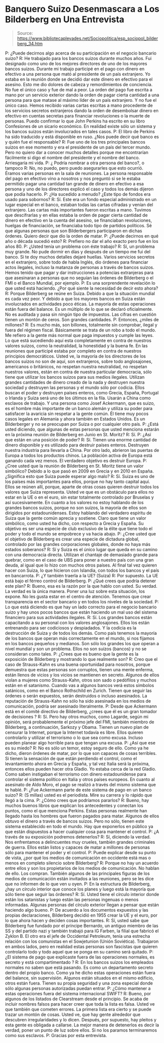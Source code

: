 # Banquero Suizo Desenmascara a Los Bilderberg en Una Entrevista

> Source: https://www.bibliotecapleyades.net/Sociopolitica/esp_sociopol_bilderberg_34.htm

P: ¿Puede decirnos algo acerca de su
participación en el negocio bancario suizo?
R: He trabajado para los bancos suizos durante muchos años. Fui
designado como uno de los mejores directores de uno de los mayores
bancos suizos. Durante mi trabajo participé en el pago con dinero en
efectivo a una persona que mató al presidente de un país extranjero.
Yo
estaba en la reunión donde se decidió dar este dinero en efectivo para
el asesino. Esto me dio dolores de cabeza y remordimientos de conciencia.
No fue el único caso y fue de mal a peor.
La orden del pago fue escrita a mano por un servicio exterior dando la
orden de pagar cierta cantidad a una persona para que matase al máximo
líder de un país extranjero. Y no fue el único caso. Hemos recibido
varias cartas escritas a mano procedente de los servicios secretos
extranjeros dando la orden de desembolsar dinero en efectivo en cuentas
secretas para financiar revoluciones o la muerte de personas.
Puedo
confirmar lo que
John Perkins ha escrito en su libro Confesiones de un
sicario económico. En realidad existe sólo un sistema y los bancos
suizos están involucrados en tales casos.
P: El libro de Perkins ha sido traducido y está disponible en ruso. ¿Nos
puede decir qué banco es y quién fue el responsable?
R: Fue uno de los tres principales bancos suizos en ese momento y era el
presidente de un país del tercer mundo. Pero no quiero dar a conocer
muchos detalles porque me encontrarían fácilmente si digo el nombre del
presidente y el nombre del banco. Arriesgaría mi vida.
P: ¿ Podría nombrar a otra persona del banco?, o tampoco
R: No, no puedo, pero puedo asegurarles que esto ocurrió. Éramos varias
personas en la sala de reuniones. La persona responsable del pago en
efectivo vino a nosotros y nos preguntó si se le estaba permitido pagar
una cantidad tan grande de dinero en efectivo a esa persona y uno de los
directores explicó el caso y todos los demás dijeron que podía hacerlo.
P: ¿Ha sucedido a menudo? ¿Este tipo de fondos era usado para sobornos?
R: Sí. Este era un fondo especial administrado en un lugar especial en
el banco, estaban todas las cartas cifradas y venían del extranjero. Las
cartas más importantes fueron escritas a mano.
Tuvimos que descifrarlas
y en ellas estaba la orden de pagar cierta cantidad de dinero en
efectivo en la cuenta del asesino, se financiaban revoluciones, huelgas
de financiación, se financiaba todo tipo de partidos políticos. Sé que
algunas personas que son Bilderbergers participaron en dichas órdenes.
Quiero decir que dio la orden de matar.
P: ¿Puede decirnos en qué año o década sucedió esto?
R: Prefiero no dar el año exacto pero fue en los años 80.
P: ¿Usted tenía un problema con éste trabajo?
R: Sí, un problema muy grande. No pude dormir en días y después de un
tiempo me fui del banco. Si te doy muchos detalles dejaré huellas.
Varios servicios secretos en el extranjero, sobre todo de habla Inglés,
dio órdenes para financiar actos ilegales, incluso la matanza de
personas a través de bancos suizos.
Hemos tenido que pagar y dar
instrucciones a potencias extranjeras para que asesinaran a personas que
no seguían las órdenes de Bilderberg o el FMI o el Banco Mundial, por
ejemplo.
P: Es una sorprendente revelación lo que usted está haciendo. ¿Por qué
siente la necesidad de decir esto ahora?
R: Porque Bilderberg se reúne en Suiza. Debido a que la situación
mundial es cada vez peor. Y debido a que los mayores bancos en Suiza
están involucrados en actividades poco éticas. La mayoría de estas
operaciones están fuera del balance. Es un múltiplo de lo que se declaró
oficialmente. No es auditada y pasa sin ningún tipo de impuestos. Las
cifras en cuestión tienen un montón de ceros. Son grandes cantidades.
P: Entonces, ¿miles de millones?
R: Es mucho más, son billones, totalmente sin comprobar, ilegal y fuera
del régimen fiscal. Básicamente se trata de un robo a todo el mundo. Me
refiero a la gente más normal que paga impuestos y cumple las leyes. Lo
que está sucediendo aquí esta completamente en contra de nuestros
valores suizos, como la neutralidad, la honestidad y la buena fe.
En las
reuniones que participé estaba por completo en contra de nuestros
principios democráticos. Usted ve, la mayoría de los directores de los
bancos suizos no son de aquí, son extranjeros, sobre todo anglosajones,
americanos o británicos, no respetan nuestra neutralidad, no respetan
nuestros valores, están en contra de nuestra particular democracia, sólo
tiene que utilizar los bancos suizos para sus medios ilegales.
Utilizan grandes cantidades de dinero creado de la nada y destruyen
nuestra sociedad y destruyen las personas y el mundo sólo por codicia.
Ellos buscan el poder y destruyen países enteros, como Grecia, España,
Portugal o Irlanda y Suiza será uno de los últimos en la fila.
Usarán a
China como esclavos de trabajo. Y una persona como Josef Ackermann, que
es suizo, es el hombre más importante de un banco alemán y utiliza su
poder para satisfacer la avaricia sin respetar a la gente común.
Él
tiene muy pocos casos legales en Alemania y ahora también en Estados
Unidos. Es un Bilderberger y no se preocupan por Suiza o por cualquier
otro país.
P: ¿Está usted diciendo, que algunas de estas personas que usted
menciona estarán en la próxima reunión de Bilderberg en Junio en St.
Moritz?
R: Sí.
P: ¿Así que están en una posición de poder?
R: Sí. Tienen una enorme cantidad de dinero disponible y es utilizado
para destruir países enteros. Destruyen nuestra industria para llevarla
a China. Por otro lado, abrieron las puertas de Europa a todos los
productos chinos. La población activa de Europa está ganando cada vez
menos. El verdadero objetivo es destruir Europa.
P: ¿Cree usted que la reunión de Bilderberg en St. Moritz tiene un valor
simbólico? Debido a lo que pasó en 2009 en Grecia y en 2010 en España. ¿Significa
esto que Suiza puede esperar algo malo?
R: Sí. Suiza es uno de los países más importantes para ellos, porque no
hay tanto capital aquí. Ellos se reúnen allí, porque, aparte de otras
cosas quieren destruir todos los valores que Suiza representa.
Usted ve
que es un obstáculo para ellos no estar en la UE o en el euro, sin estar
totalmente controlado por Bruselas y así sucesivamente. En cuanto a los
valores no estoy hablando de los grandes bancos suizos, porque no son
suizos, la mayoría de ellos son dirigidos por estadounidenses. Estoy
hablando del verdadero espíritu de Suiza que la gente común aprecia y
sostiene.
Claro que tiene un valor simbólico, como usted ha dicho, con respecto a
Grecia y España. Su objetivo es ser una especie de club exclusivo de la
élite que tiene todo el poder y todo el mundo se empobrece y va hacia
abajo.
P: ¿Cree usted que el objetivo de Bilderberg es crear una especie de
dictadura global, controlado por las grandes corporaciones globales,
donde no haya más estados soberanos?
R: Sí y Suiza es el único lugar que queda en su camino con una
democracia directa. Utilizan el chantaje de demasiado grande para
quebrar, como en el caso de UBS para poner a nuestro país con una gran
deuda, al igual que lo hizo con muchos otros países. Al final tal vez
quieren hacer con Suiza, lo que hicieron con Islandia, con todos los
bancos y el país en bancarrota.
P: ¿Y también traerla a la UE? (Suiza)
R: Por supuesto. La UE está bajo el férreo control de Bilderberg.
P: ¿Qué crees que podría detener este plan?
R: Bueno, esa es la razón por la que hablo con usted. Su verdad. La
verdad es la única manera. Poner una luz sobre esta situación, los
expone. No les gusta estar en el centro de atención. Tenemos que crear
transparencia en el sector bancario y en todos los niveles de la
sociedad.
P: Lo que está diciendo es que hay un lado correcto para el negocio
bancario suizo y hay unos pocos bancos que están haciendo un mal uso del
sistema financiero para sus actividades ilegales.
R: Sí. Los grandes bancos están capacitando a su personal con los
valores anglosajones. Ellos los están entrenando para ser codiciosos y
despiadados. Y la codicia es la destrucción de Suiza y de todos los
demás.
Como país tenemos la mayoría de los bancos que operan más
correctamente en el mundo, si nos fijamos en los bancos pequeños y
medianos. Son sólo los grandes los que operan a nivel mundial y son un
problema. Ellos no son suizos (bancos) y no se consideran como tales.
P: ¿Crees que es bueno que la gente es la exposición de Bilderberg y
mostrando lo que realmente son?
R: Creo que el caso de
Strauss-Kahn es una buena oportunidad para
nosotros, porque demuestra que estas personas son corruptos, tienen una
mente enferma, están llenos de vicios y los vicios se mantienen en
secreto. Algunos de ellos violan a mujeres como Strauss-Kahn, otros son sado o pedófilos y muchos están en el satanismo.
Cuando vas a algunos
bancos verá estos símbolos satánicos, como en el Banco Rothschild en
Zurich. Tienen que seguir las órdenes o serán expuestos, serán
destruidos o incluso asesinados. La reputación de Strauss-Kahn no sólo
ha sido asesinada en los medios de comunicación, podría ser asesinado
literalmente.
P: Desde que Ackermann está en el comité directivo de Bilderberg, ¿crees
que él es un gran tomador de decisiones ?
R: Sí. Pero hay otros muchos, como Lagarde, según mi opinión, será
probablemente el próximo jefe del FMI, también miembro de Bilderberg, a
continuación, Sarkozy y Obama. Tienen un nuevo plan de
censurar
la
Internet, porque la Internet todavía es libre. Ellos quieren controlarlo y
utilizar el terrorismo o lo que sea como excusa. Incluso pueden planear
algo horrible para que tengan una excusa.
P: ¿Así que ese es su miedo?
R: No es sólo un temor, estoy seguro de ello. Como ya he dicho, dieron
órdenes de matar, por lo que son capaces de cosas terribles. Si tienen
la sensación de que están perdiendo el control, como el levantamiento
ahora en Grecia y España, y tal vez Italia será la próxima, entonces
ellos pueden hacer otra Gladio. Yo estaba cerca de
la red Gladio.
Como
saben instigaban el terrorismo con dinero estadounidense para controlar
el sistema político en Italia y otros países europeos. En cuanto al
asesinato de Aldo Moro, el pago se realizó a través del mismo sistema
que te hablé.
P: ¿Fue Ackermann parte de este sistema de pago en un banco suizo?
R: (S millas)
usted es el periodista. Mire su carrera y lo rápido que
llegó a la cima.
P: ¿Cómo crees que podríamos pararlos?
R: Bueno, hay muchos buenos libros que explican los antecedentes y
conectan los puntos, como el que menciona Perkins. Estas personas
realmente han llegado hasta los hombres que fueron pagados para matar.
Algunos de ellos obtuvo el dinero a través de bancos suizos. Pero no
sólo, tienen este sistema establecido en todo el mundo. Hay que
exponerlos en público ya que están dispuestos a hacer cualquier cosa
para mantener el control.
P: ¿A través de su exposición podremos detenerlos?
R: Sí, diciendo la verdad. Nos enfrentamos a delincuentes muy crueles,
también grandes criminales de guerra. Ellos están listos y capaces de
matar a millones de personas sólo para mantener el poder y el control.
P: Puede explicar desde su punto de vista, ¿por qué los medios de
comunicación en occidente está mas o menos en completo silencio sobre
Bilderberg?
R: Porque no hay un acuerdo entre ellos y
son los propietarios de los
medios de comunicación. No hablan de ello. Los compran. También algunos
de las principales figuras de los medios de comunicación están invitados
a las reuniones, pero se les dice que no informen de lo que ven u oyen.
P: En la estructura de Bilderberg, ¿hay un círculo interior que conoce
los planes y luego está la mayoría que sólo tiene que seguir las órdenes?
R: Sí. Usted tiene el círculo interior donde están los satanistas y
luego están las personas ingenuas o menos informadas. Algunas personas
del círculo exterior llegan a pensar que están haciendo algo bueno.
P: De acuerdo a los documentos expuestos y las propias declaraciones,
Bilderberg decidió en 1955 crear la UE y el euro, por lo que ahora hacen
y deciden cosas importantes.
R: Sí, usted sabe que Bilderberg fue fundado por el
príncipe Bernardo,
un antiguo miembro de las SS y del partido nazi y también trabajó para
IG Farben, la filial que fabricó el
Zyklon B. El otro era el jefe de
Occidental Petroleum, tenía una estrecha relación con los comunistas en
el Sowjetunion (Unión Soviética).
Trabajaron en ambos lados, pero en
realidad estas personas son fascistas que quieren controlarlo todo y
todo aquel que se ponga en su camino será quitado.
P: ¿El sistema de pago que explicaste fuera de las operaciones normales,
es secreto y está compartimentado ?
R: En los bancos suizos los empleados normales no saben que está pasando.
Es como un departamento secreto dentro del propio banco. Como ya he
dicho estas operaciones están fuera del balance, sin supervisión.
Algunos están situados en el mismo edificio, otros están fuera. Tienen
su propia seguridad y una zona especial donde sólo algunas personas
autorizadas puedan entrar.
P: ¿Cómo mantener a estas operaciones fuera del sistema internacional
SWIFT?
R: Bueno, por algunos de los listados de
Clearstream desde el principio.
Se acaba de incluir nombres falsos para hacer creer que toda la lista es
falsa. Usted ve que también que cometen errores. La primera lista era
cierto y se puede trazar un montón de cosas. Usted ve, que hay gente
alrededor que descubren irregularidades y lo dicen. Después, por
supuesto, hay pleitos y esta gente es obligada a callarse.
La mejor manera de detenerlos es decir la verdad, poner un punto de luz
sobre ellos. Si no los paramos terminaremos como sus esclavos.
P: Gracias por esta entrevista.
